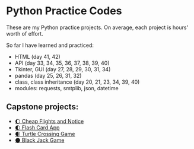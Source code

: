 # Python Practice Codes
These are my Python practice projects. On average, each project is hours' worth of effort.

So far I have learned and practiced:
- HTML (day 41, 42)
- API (day 33, 34, 35, 36, 37, 38, 39, 40)
- Tkinter, GUI (day 27, 28, 29, 30, 31, 34)
- pandas (day 25, 26, 31, 32)
- class, class inheritance (day 20, 21, 23, 34, 39, 40)
- modules: requests, smtplib, json, datetime

## Capstone projects:

- [🌔 Cheap Flights and Notice](https://github.com/TheVeryPulse/python_practice_codes/tree/main/day_039-040_cheap_flights_source_and_notif)
- [🌓 Flash Card App](https://github.com/TheVeryPulse/python_practice_codes/tree/main/day_031_flash_card_app)
- [🌒 Turtle Crossing Game](https://github.com/TheVeryPulse/python_practice_codes/tree/main/day_023_turtle_crossing_street)
- [🌑 Black Jack Game ](https://github.com/TheVeryPulse/python_practice_codes/tree/main/day_011_black_jack)